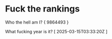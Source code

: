 # Fuck the rankings

Who the hell am I?
{ 9864493 }

What fucking year is it?
[ 2025-03-15T03:33:20Z ]

